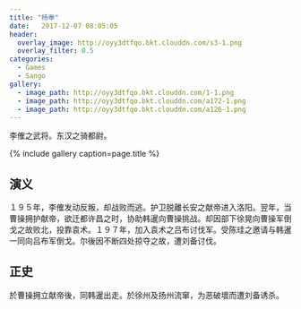 ```yaml
---
title: "杨奉"
date:   2017-12-07 08:05:05
header:
  overlay_image: http://oyy3dtfqo.bkt.clouddn.com/s3-1.png
  overlay_filter: 0.5
categories:
  - Games
  - Sango
gallery:
  - image_path: http://oyy3dtfqo.bkt.clouddn.com/1-1.png
  - image_path: http://oyy3dtfqo.bkt.clouddn.com/a172-1.png
  - image_path: http://oyy3dtfqo.bkt.clouddn.com/a126-1.png
---
```


李傕之武将。东汉之骑都尉。

{% include gallery caption=page.title %}

## 演义

１９５年，李傕发动反叛，却战败而逃。护卫脱離长安之献帝进入洛阳。翌年，当曹操拥护献帝，欲迁都许昌之时，协助韩暹向曹操挑战。却因部下徐晃向曹操军倒戈之故败北，投靠袁术。１９７年，加入袁术之吕布讨伐军。受陈珪之邀请与韩暹一同向吕布军倒戈。尔後因不断四处掠夺之故，遭刘备讨伐。

## 正史

於曹操拥立献帝後，同韩暹出走。於徐州及扬州流窜，为恶破壞而遭刘备诱杀。